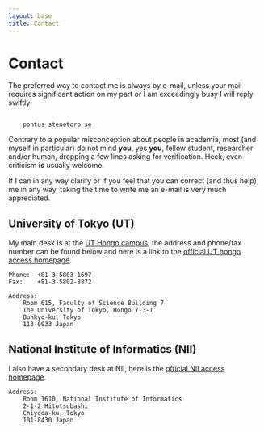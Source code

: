 ```yaml
---
layout: base
title: Contact
---
```


# Contact #

The preferred way to contact me is always by e-mail, unless your mail requires
significant action on my part or I am exceedingly busy I will reply swiftly:

<!-- If we don't have any JavaScript we use a simple form that really only can
    be translated into a single address (well, web-wise pretty much all e-mail
    has an "at" and a "dot", in that order) -->
<code id="obfuscated">
    pontus stenetorp se
</code>
<!-- But if we do have JavaScript we de-obfuscate the e-mail for the user -->
<script type="text/javascript">
// Store any existing onload
var oldOnload;
if (window.onload !== undefined) {
    oldOnload = window.onload;
}

window.onload = function(event) {
    var obfuscated = document.getElementById('obfuscated');
    // This should be hard enough for most bots
    obfuscated.textContent = obfuscated.textContent
            .replace('s s', 's@s').replace('p s', 'p.s');

    // Lastly call the old unload, if it was a function
    if (typeof oldOnload === 'function') {
        oldOnload(event);
    }
}
</script>

Contrary to a popular misconception about people in academia, most (and myself
in particular) do not mind **you**, yes **you**, fellow student, researcher
and/or human, dropping a few lines asking for verification. Heck, even
criticism **is** usually welcome.

If I can in any way clarify or if you feel that you can correct (and thus
help) me in any way, taking the time to write me an e-mail is very much
appreciated.

## University of Tokyo (UT) ##

My main desk is at the [UT Hongo campus][gmap_hongo_campus], the address and
phone/fax number can be found below and here is a link to the [official UT
hongo access homepage][ut_hongo_access].

    Phone:  +81-3-5803-1697
    Fax:    +81-3-5802-8872

    Address:
        Room 615, Faculty of Science Building 7
        The University of Tokyo, Hongo 7-3-1
        Bunkyo-ku, Tokyo
        113-0033 Japan 

[gmap_hongo_campus]: http://maps.google.com/?ll=35.711726,139.761951&spn=0.012405,0.016673&z=16&vpsrc=6
[ut_hongo_access]: http://www.u-tokyo.ac.jp/campusmap/map01_02_e.html

## National Institute of Informatics (NII) ##

I also have a secondary desk at NII, here is the [official NII access
homepage][nii_access].

    Address:
        Room 1610, National Institute of Informatics
        2-1-2 Hitotsubashi
        Chiyoda-ku, Tokyo
        101-8430 Japan

[nii_access]: http://www.nii.ac.jp/en/access/
